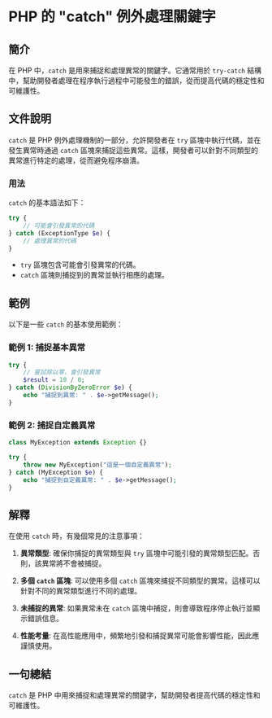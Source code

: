 <!--
Meta Description: # PHP 的 "catch" 例外處理關鍵字 ## 簡介 在 PHP 中，`catch` 是用來捕捉和處理異常的關鍵字。它通常用於 `try-catch` 結構中，幫助開發者處理在程序執行過程中可能發生的錯誤，從而提高代碼的穩定性和可維護性。 ## 文件說明 `catch` 是 PHP 例外處理機...
Meta Keywords: catch, php, try, myexception, echo
-->

# PHP 的 "catch" 例外處理關鍵字

## 簡介
在 PHP 中，`catch` 是用來捕捉和處理異常的關鍵字。它通常用於 `try-catch` 結構中，幫助開發者處理在程序執行過程中可能發生的錯誤，從而提高代碼的穩定性和可維護性。

## 文件說明
`catch` 是 PHP 例外處理機制的一部分，允許開發者在 `try` 區塊中執行代碼，並在發生異常時通過 `catch` 區塊來捕捉這些異常。這樣，開發者可以針對不同類型的異常進行特定的處理，從而避免程序崩潰。

### 用法
`catch` 的基本語法如下：

```php
try {
    // 可能會引發異常的代碼
} catch (ExceptionType $e) {
    // 處理異常的代碼
}
```

- `try` 區塊包含可能會引發異常的代碼。
- `catch` 區塊則捕捉到的異常並執行相應的處理。

## 範例
以下是一些 `catch` 的基本使用範例：

### 範例 1: 捕捉基本異常
```php
try {
    // 嘗試除以零，會引發異常
    $result = 10 / 0;
} catch (DivisionByZeroError $e) {
    echo "捕捉到異常: " . $e->getMessage();
}
```

### 範例 2: 捕捉自定義異常
```php
class MyException extends Exception {}

try {
    throw new MyException("這是一個自定義異常");
} catch (MyException $e) {
    echo "捕捉到自定義異常: " . $e->getMessage();
}
```

## 解釋
在使用 `catch` 時，有幾個常見的注意事項：

1. **異常類型**: 確保你捕捉的異常類型與 `try` 區塊中可能引發的異常類型匹配。否則，該異常將不會被捕捉。
   
2. **多個 `catch` 區塊**: 可以使用多個 `catch` 區塊來捕捉不同類型的異常。這樣可以針對不同的異常類型進行不同的處理。

3. **未捕捉的異常**: 如果異常未在 `catch` 區塊中捕捉，則會導致程序停止執行並顯示錯誤信息。

4. **性能考量**: 在高性能應用中，頻繁地引發和捕捉異常可能會影響性能，因此應謹慎使用。

## 一句總結
`catch` 是 PHP 中用來捕捉和處理異常的關鍵字，幫助開發者提高代碼的穩定性和可維護性。
